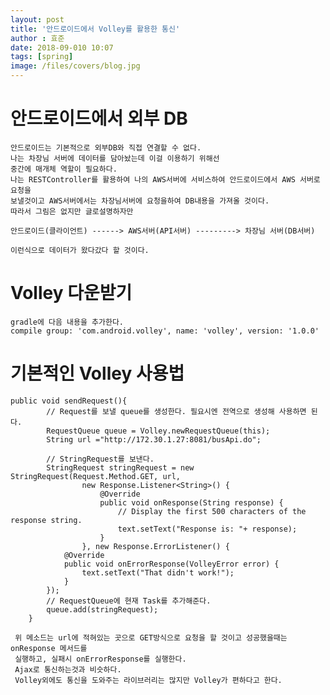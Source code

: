 ```yaml
---
layout: post
title: '안드로이드에서 Volley를 활용한 통신'
author : 효준
date: 2018-09-010 10:07
tags: [spring]
image: /files/covers/blog.jpg
---
```



# 안드로이드에서 외부 DB
    안드로이드는 기본적으로 외부DB와 직접 연결할 수 없다.
    나는 차장님 서버에 데이터를 담아놨는데 이걸 이용하기 위해선
    중간에 매개체 역할이 필요하다.
    나는 RESTController를 활용하여 나의 AWS서버에 서비스하여 안드로이드에서 AWS 서버로 요청을
    보낼것이고 AWS서버에서는 차장님서버에 요청을하여 DB내용을 가져올 것이다.
    따라서 그림은 없지만 글로설명하자만
    
    안드로이드(클라이언트) ------> AWS서버(API서버) ---------> 차장님 서버(DB서버) 
        
    이런식으로 데이터가 왔다갔다 할 것이다.

# Volley 다운받기    

    gradle에 다음 내용을 추가한다.
    compile group: 'com.android.volley', name: 'volley', version: '1.0.0'
    
# 기본적인 Volley 사용법

    public void sendRequest(){
            // Request를 보낼 queue를 생성한다. 필요시엔 전역으로 생성해 사용하면 된다.
            RequestQueue queue = Volley.newRequestQueue(this);
            String url ="http://172.30.1.27:8081/busApi.do";
    
            // StringRequest를 보낸다.
            StringRequest stringRequest = new StringRequest(Request.Method.GET, url,
                    new Response.Listener<String>() {
                        @Override
                        public void onResponse(String response) {
                            // Display the first 500 characters of the response string.
                            text.setText("Response is: "+ response);
                        }
                    }, new Response.ErrorListener() {
                @Override
                public void onErrorResponse(VolleyError error) {
                    text.setText("That didn't work!");
                }
            });
            // RequestQueue에 현재 Task를 추가해준다.
            queue.add(stringRequest);
        }
        
     위 메소드는 url에 적혀있는 곳으로 GET방식으로 요청을 할 것이고 성공했을때는 onResponse 메서드를
     실행하고, 실패시 onErrorResponse를 실행한다.
     Ajax로 통신하는것과 비슷하다.
     Volley외에도 통신을 도와주는 라이브러리는 많지만 Volley가 편하다고 한다.


